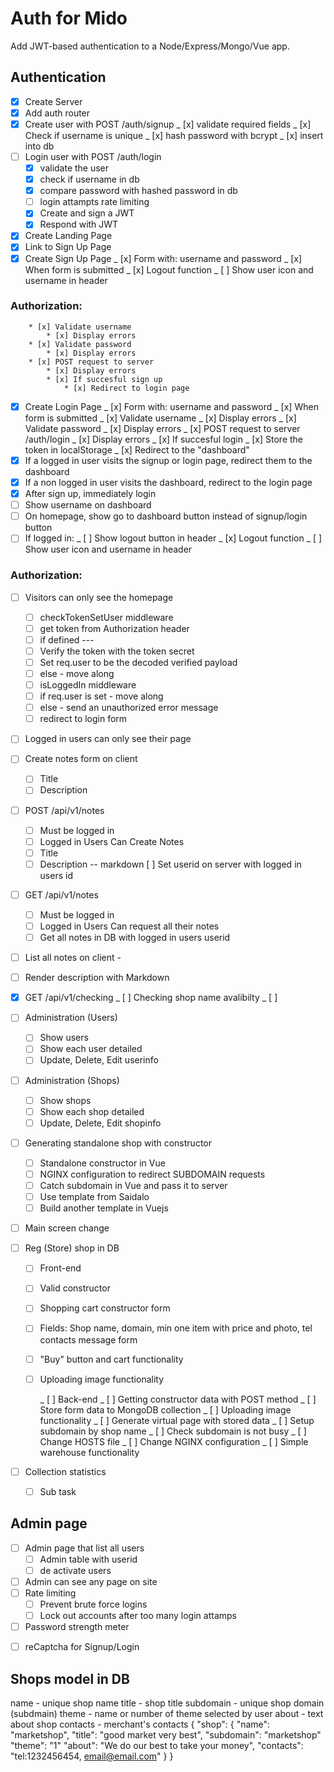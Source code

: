 # Auth for Mido

Add JWT-based authentication to a Node/Express/Mongo/Vue app.

## Authentication

- [x] Create Server
- [x] Add auth router
- [x] Create user with POST /auth/signup
      _ [x] validate required fields
      _ [x] Check if username is unique
      _ [x] hash password with bcrypt
      _ [x] insert into db
- [ ] Login user with POST /auth/login
  - [x] validate the user
  - [x] check if username in db
  - [x] compare password with hashed password in db
  - [ ] login attampts rate limiting
  - [x] Create and sign a JWT
  - [x] Respond with JWT
- [x] Create Landing Page
- [x] Link to Sign Up Page
- [x] Create Sign Up Page
      _ [x] Form with: username and password
      _ [x] When form is submitted
      _ [x] Logout function
      _ [ ] Show user icon and username in header

### Authorization:

    	* [x] Validate username
    		* [x] Display errors
    	* [x] Validate password
    		* [x] Display errors
    	* [x] POST request to server
    		* [x] Display errors
    		* [x] If succesful sign up
    			* [x] Redirect to login page

- [x] Create Login Page
      _ [x] Form with: username and password
      _ [x] When form is submitted
      _ [x] Validate username
      _ [x] Display errors
      _ [x] Validate password
      _ [x] Display errors
      _ [x] POST request to server /auth/login
      _ [x] Display errors
      _ [x] If succesful login
      _ [x] Store the token in localStorage
      _ [x] Redirect to the "dashboard"
- [x] If a logged in user visits the signup or login page, redirect them to the dashboard
- [x] If a non logged in user visits the dashboard, redirect to the login page
- [x] After sign up, immediately login
- [ ] Show username on dashboard
- [ ] On homepage, show go to dashboard button instead of signup/login button
- [ ] If logged in:
      _ [ ] Show logout button in header
      _ [x] Logout function
      _ [ ] Show user icon and username in header

### Authorization:

- [ ] Visitors can only see the homepage
  - [ ] checkTokenSetUser middleware
  - [ ] get token from Authorization header
  - [ ] if defined ---
  - [ ] Verify the token with the token secret
  - [ ] Set req.user to be the decoded verified payload
  - [ ] else - move along
  - [ ] isLoggedIn middleware
  - [ ] if req.user is set - move along
  - [ ] else - send an unauthorized error message
  - [ ] redirect to login form
- [ ] Logged in users can only see their page
- [ ] Create notes form on client
  - [ ] Title
  - [ ] Description
- [ ] POST /api/v1/notes
  - [ ] Must be logged in
  - [ ] Logged in Users Can Create Notes
  - [ ] Title
  - [ ] Description -- markdown
        [ ] Set userid on server with logged in users id
- [ ] GET /api/v1/notes
  - [ ] Must be logged in
  - [ ] Logged in Users Can request all their notes
  - [ ] Get all notes in DB with logged in users userid
- [ ] List all notes on client -
- [ ] Render description with Markdown

- [x] GET /api/v1/checking
      _ [ ] Checking shop name avalibilty
      _ [ ]

- [ ] Administration (Users)
  - [ ] Show users
  - [ ] Show each user detailed
  - [ ] Update, Delete, Edit userinfo

- [ ] Administration (Shops)
  - [ ] Show shops
  - [ ] Show each shop detailed
  - [ ] Update, Delete, Edit shopinfo

- [ ] Generating standalone shop with constructor
  - [ ] Standalone constructor in Vue
  - [ ] NGINX configuration to redirect SUBDOMAIN requests
  - [ ] Catch subdomain in Vue and pass it to server
  - [ ] Use template from Saidalo
  - [ ] Build another template in Vuejs

- [ ] Main screen change

- [ ] Reg (Store) shop in DB
  - [ ] Front-end
  - [ ] Valid constructor
  - [ ] Shopping cart constructor form
  - [ ] Fields: Shop name, domain, min one item with price and photo, tel contacts message form
  - [ ] "Buy" button and cart functionality
  - [ ] Uploading image functionality

    _ [ ] Back-end
    _ [ ] Getting constructor data with POST method
    _ [ ] Store form data to MongoDB collection
    _ [ ] Uploading image functionality
    _ [ ] Generate virtual page with stored data
    _ [ ] Setup subdomain by shop name 
		_ [ ] Check subdomain is not busy
    	_ [ ] Change HOSTS file
    	_ [ ] Change NGINX configuration
    	_ [ ] Simple warehouse functionality

- [ ] Collection statistics
  - [ ] Sub task

## Admin page

- [ ] Admin page that list all users
  - [ ] Admin table with userid
  - [ ] de activate users
- [ ] Admin can see any page on site
- [ ] Rate limiting
  - [ ] Prevent brute force logins
  - [ ] Lock out accounts after too many login attamps
- [ ] Password strength meter

* [ ] reCaptcha for Signup/Login






## Shops model in DB

name - unique shop name
title  -  shop title
subdomain  - unique shop domain (subdmain)
theme - name or number of theme selected by user
about  -  text about shop
contacts  -  merchant's contacts
{
        "shop": {
                "name": "marketshop",
                "title": "good market very best",
                "subdomain": "marketshop"
                "theme": "1"
                "about": "We do our best to take your money",
                "contacts": "tel:1232456454, email@email.com"
        }
}